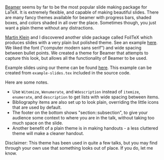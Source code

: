 [Beamer](http://bitbucket.org/rivanvx/beamer/wiki/Home)
seems by far to be the most popular slide making package for LaTeX. It is
extremely flexible, and capable of making beautiful slides.
There are many fancy themes available for beamer with progress bars, shaded
boxes, and colors shaded in all over the place. Sometimes though, you just want
a plain theme without any distractions.

[Martin Klein](https://www.census.gov/research/researchers/profile.php?cv_sub=div&cv_profile=3784)
and I discovered another slide package called FoilTeX
which produces slides with a very plain but polished theme. See an example [here](http://math.arizona.edu/~swig/documentation/powerwhat).
We liked the font ("computer modern sans serif") and wide
spacing between bullet points. We created a theme for Beamer that attempts to
capture this look, but allows all the functionality of Beamer to be used.

Example slides using our theme can be found [here](http://www.umbc.edu/~araim1/pub/beamerthemefoiltex/example-slides.pdf).
This example can be created from `example-slides.tex` included in the source code.

Here are some notes.
* Use `Witemize`,  `Wenumerate`, and `Wdescription` instead of  `itemize`,
`enumerate`, and `description` to get lists with wide spacing between items.
* Bibliography items are also set up to look plain, overriding the little
icons that are used by default.
* The footer on the bottom shows "section::subsection", to give your audience
some context to where you are in the talk, without taking too much space on
the slide.
* Another benefit of a plain theme is in making handouts - a less cluttered
theme will make a cleaner handout.

Disclaimer: This theme has been used in quite a few talks, but you may find
through your own use that something looks out of place. If you do, let me know.
